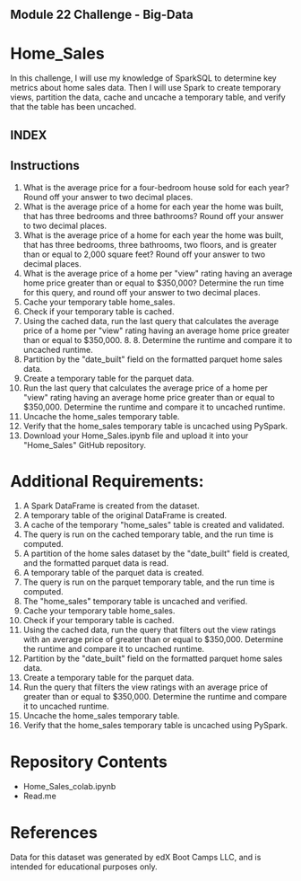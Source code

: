 ## Module 22 Challenge - Big-Data

# Home_Sales
In this challenge, I will use my knowledge of SparkSQL to determine key metrics about home sales data. Then I will use Spark to create temporary views, partition the data, cache and uncache a temporary table, and verify that the table has been uncached.

## INDEX

## Instructions
1. What is the average price for a four-bedroom house sold for each year? Round off your answer to two decimal places.
2. What is the average price of a home for each year the home was built, that has three bedrooms and three bathrooms? Round off your answer to two decimal places.
3. What is the average price of a home for each year the home was built, that has three bedrooms, three bathrooms, two floors, and is greater than or equal to 2,000 square feet? Round off your answer to two decimal places.
4. What is the average price of a home per "view" rating having an average home price greater than or equal to $350,000? Determine the run time for this query, and round off your answer to two decimal places.
5. Cache your temporary table home_sales.
6. Check if your temporary table is cached.
7. Using the cached data, run the last query that calculates the average price of a home per "view" rating having an average home price greater than or equal to $350,000. 8. 8. Determine the runtime and compare it to uncached runtime.
9. Partition by the "date_built" field on the formatted parquet home sales data.
10. Create a temporary table for the parquet data.
11. Run the last query that calculates the average price of a home per "view" rating having an average home price greater than or equal to $350,000. Determine the runtime and compare it to uncached runtime.
12. Uncache the home_sales temporary table.
13. Verify that the home_sales temporary table is uncached using PySpark.
14. Download your Home_Sales.ipynb file and upload it into your "Home_Sales" GitHub repository.

# Additional Requirements:
1. A Spark DataFrame is created from the dataset.
2. A temporary table of the original DataFrame is created.
3. A cache of the temporary "home_sales" table is created and validated.
4. The query is run on the cached temporary table, and the run time is computed.
5. A partition of the home sales dataset by the "date_built" field is created, and the formatted parquet data is read.
6. A temporary table of the parquet data is created.
7. The query is run on the parquet temporary table, and the run time is computed.
8. The "home_sales" temporary table is uncached and verified.
9. Cache your temporary table home_sales.
10. Check if your temporary table is cached.
11. Using the cached data, run the query that filters out the view ratings with an average price of greater than or equal to $350,000. Determine the runtime and compare it to uncached runtime.
12. Partition by the "date_built" field on the formatted parquet home sales data.
13. Create a temporary table for the parquet data.
14. Run the query that filters the view ratings with an average price of greater than or equal to $350,000. Determine the runtime and compare it to uncached runtime.
15. Uncache the home_sales temporary table.
16. Verify that the home_sales temporary table is uncached using PySpark.

# Repository Contents
- Home_Sales_colab.ipynb
- Read.me

# References
Data for this dataset was generated by edX Boot Camps LLC, and is intended for educational purposes only.
